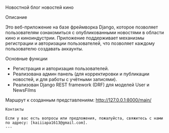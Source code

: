 Новостной блог новостей кино

Описание

Это веб-приложение на базе фреймворка Django, которое позволяет пользователям ознакомиться с опубликованными новостями в области кино и киноиндустрии. Приложение поддерживает механизмы регистрации и авторизации пользователей, что позволяет каждому пользователю создавать аккаунты.

Основные функции

- Регистрация и авторизация пользователей.
- Реализована админ панель (для корректировки и публикации новостей, и для работы с учётными записями).
- Реализован Django REST framework (DRF) для моделей User и NewsFilms


Маршрут к созданным представлениям:
http://127.0.0.1:8000/main/

```
Контакты

Если у вас есть вопросы или предложения, пожалуйста, свяжитесь с нами по адресу: [kaiiiapa1613@gmail.com].
---
